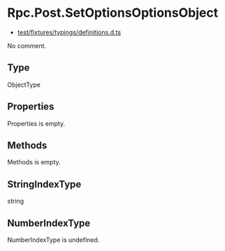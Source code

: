 # Rpc.Post.SetOptionsOptionsObject

* [test/fixtures/typings/definitions.d.ts](/test/fixtures/typings/definitions.d.ts#L87)

No comment.

## Type

ObjectType

## Properties

Properties is empty.

## Methods

Methods is empty.

## StringIndexType

string

## NumberIndexType

NumberIndexType is undefined.

